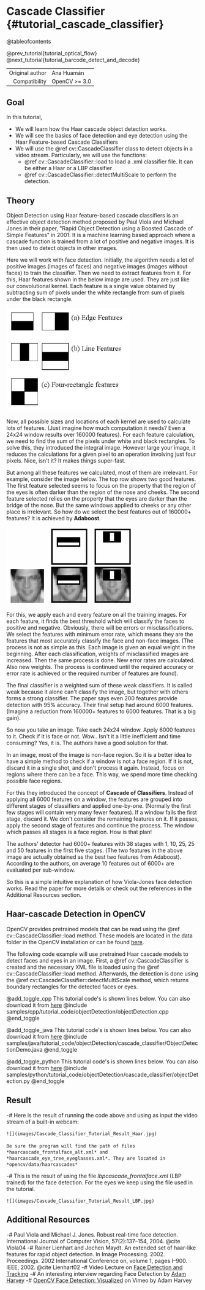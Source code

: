 Cascade Classifier {#tutorial_cascade_classifier}
==================

@tableofcontents

@prev_tutorial{tutorial_optical_flow}
@next_tutorial{tutorial_barcode_detect_and_decode}

|    |    |
| -: | :- |
| Original author | Ana Huamán |
| Compatibility | OpenCV >= 3.0 |

Goal
----

In this tutorial,

-   We will learn how the Haar cascade object detection works.
-   We will see the basics of face detection and eye detection using the Haar Feature-based Cascade Classifiers
-   We will use the @ref cv::CascadeClassifier class to detect objects in a video stream. Particularly, we
    will use the functions:
    -   @ref cv::CascadeClassifier::load to load a .xml classifier file. It can be either a Haar or a LBP classifier
    -   @ref cv::CascadeClassifier::detectMultiScale to perform the detection.

Theory
------

Object Detection using Haar feature-based cascade classifiers is an effective object detection
method proposed by Paul Viola and Michael Jones in their paper, "Rapid Object Detection using a
Boosted Cascade of Simple Features" in 2001. It is a machine learning based approach where a cascade
function is trained from a lot of positive and negative images. It is then used to detect objects in
other images.

Here we will work with face detection. Initially, the algorithm needs a lot of positive images
(images of faces) and negative images (images without faces) to train the classifier. Then we need
to extract features from it. For this, Haar features shown in the below image are used. They are just
like our convolutional kernel. Each feature is a single value obtained by subtracting sum of pixels
under the white rectangle from sum of pixels under the black rectangle.

![image](images/haar_features.jpg)

Now, all possible sizes and locations of each kernel are used to calculate lots of features. (Just
imagine how much computation it needs? Even a 24x24 window results over 160000 features). For each
feature calculation, we need to find the sum of the pixels under white and black rectangles. To solve
this, they introduced the integral image. However large your image, it reduces the calculations for a
given pixel to an operation involving just four pixels. Nice, isn't it? It makes things super-fast.

But among all these features we calculated, most of them are irrelevant. For example, consider the
image below. The top row shows two good features. The first feature selected seems to focus on the
property that the region of the eyes is often darker than the region of the nose and cheeks. The
second feature selected relies on the property that the eyes are darker than the bridge of the nose.
But the same windows applied to cheeks or any other place is irrelevant. So how do we select the
best features out of 160000+ features? It is achieved by **Adaboost**.

![image](images/haar.png)

For this, we apply each and every feature on all the training images. For each feature, it finds the
best threshold which will classify the faces to positive and negative. Obviously, there will be
errors or misclassifications. We select the features with minimum error rate, which means they are
the features that most accurately classify the face and non-face images. (The process is not as simple as
this. Each image is given an equal weight in the beginning. After each classification, weights of
misclassified images are increased. Then the same process is done. New error rates are calculated.
Also new weights. The process is continued until the required accuracy or error rate is achieved or
the required number of features are found).

The final classifier is a weighted sum of these weak classifiers. It is called weak because it alone
can't classify the image, but together with others forms a strong classifier. The paper says even
200 features provide detection with 95% accuracy. Their final setup had around 6000 features.
(Imagine a reduction from 160000+ features to 6000 features. That is a big gain).

So now you take an image. Take each 24x24 window. Apply 6000 features to it. Check if it is face or
not. Wow.. Isn't it a little inefficient and time consuming? Yes, it is. The authors have a good
solution for that.

In an image, most of the image is non-face region. So it is a better idea to have a simple
method to check if a window is not a face region. If it is not, discard it in a single shot, and don't
process it again. Instead, focus on regions where there can be a face. This way, we spend more time
checking possible face regions.

For this they introduced the concept of **Cascade of Classifiers**. Instead of applying all 6000
features on a window, the features are grouped into different stages of classifiers and applied one-by-one.
(Normally the first few stages will contain very many fewer features). If a window fails the first
stage, discard it. We don't consider the remaining features on it. If it passes, apply the second stage
of features and continue the process. The window which passes all stages is a face region. How is
that plan!

The authors' detector had 6000+ features with 38 stages with 1, 10, 25, 25 and 50 features in the first five
stages. (The two features in the above image are actually obtained as the best two features from
Adaboost). According to the authors, on average 10 features out of 6000+ are evaluated per
sub-window.

So this is a simple intuitive explanation of how Viola-Jones face detection works. Read the paper for
more details or check out the references in the Additional Resources section.

Haar-cascade Detection in OpenCV
--------------------------------
OpenCV provides pretrained models that can be read using the @ref cv::CascadeClassifier::load method.
These models are located in the data folder in the OpenCV installation or can be found [here](https://github.com/opencv/opencv/tree/5.x/data).

The following code example will use pretrained Haar cascade models to detect faces and eyes in an image.
First, a @ref cv::CascadeClassifier is created and the necessary XML file is loaded using the @ref cv::CascadeClassifier::load method.
Afterwards, the detection is done using the @ref cv::CascadeClassifier::detectMultiScale method, which returns boundary rectangles for the detected faces or eyes.

@add_toggle_cpp
This tutorial code's is shown lines below. You can also download it from
[here](https://github.com/opencv/opencv/tree/5.x/samples/cpp/tutorial_code/objectDetection/objectDetection.cpp)
@include samples/cpp/tutorial_code/objectDetection/objectDetection.cpp
@end_toggle

@add_toggle_java
This tutorial code's is shown lines below. You can also download it from
[here](https://github.com/opencv/opencv/tree/5.x/samples/java/tutorial_code/objectDetection/cascade_classifier/ObjectDetectionDemo.java)
@include samples/java/tutorial_code/objectDetection/cascade_classifier/ObjectDetectionDemo.java
@end_toggle

@add_toggle_python
This tutorial code's is shown lines below. You can also download it from
[here](https://github.com/opencv/opencv/tree/5.x/samples/python/tutorial_code/objectDetection/cascade_classifier/objectDetection.py)
@include samples/python/tutorial_code/objectDetection/cascade_classifier/objectDetection.py
@end_toggle

Result
------

-#  Here is the result of running the code above and using as input the video stream of a built-in
    webcam:

    ![](images/Cascade_Classifier_Tutorial_Result_Haar.jpg)

    Be sure the program will find the path of files *haarcascade_frontalface_alt.xml* and
    *haarcascade_eye_tree_eyeglasses.xml*. They are located in
    *opencv/data/haarcascades*

-#  This is the result of using the file *lbpcascade_frontalface.xml* (LBP trained) for the face
    detection. For the eyes we keep using the file used in the tutorial.

    ![](images/Cascade_Classifier_Tutorial_Result_LBP.jpg)

Additional Resources
--------------------

-#  Paul Viola and Michael J. Jones. Robust real-time face detection. International Journal of Computer Vision, 57(2):137–154, 2004. @cite Viola04
-#  Rainer Lienhart and Jochen Maydt. An extended set of haar-like features for rapid object detection. In Image Processing. 2002. Proceedings. 2002 International Conference on, volume 1, pages I–900. IEEE, 2002. @cite Lienhart02
-#  Video Lecture on [Face Detection and Tracking](https://www.youtube.com/watch?v=WfdYYNamHZ8)
-#  An interesting interview regarding Face Detection by [Adam
    Harvey](https://web.archive.org/web/20171204220159/http://www.makematics.com/research/viola-jones/)
-#  [OpenCV Face Detection: Visualized](https://vimeo.com/12774628) on Vimeo by Adam Harvey
